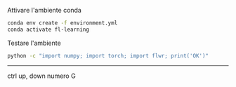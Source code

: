 Attivare l'ambiente conda

```bash
conda env create -f environment.yml
conda activate fl-learning
```

Testare l'ambiente

```bash
python -c "import numpy; import torch; import flwr; print('OK')"
```


---
ctrl up, down
numero G 